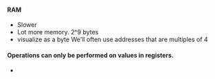 #### RAM
- Slower
- Lot more memory. 2^9 bytes
- visualize as a byte
We'll often use addresses that are multiples of 4

#### Operations can only be performed on values in registers.
- 
<!--stackedit_data:
eyJoaXN0b3J5IjpbLTE3MTEzMTYyNDZdfQ==
-->